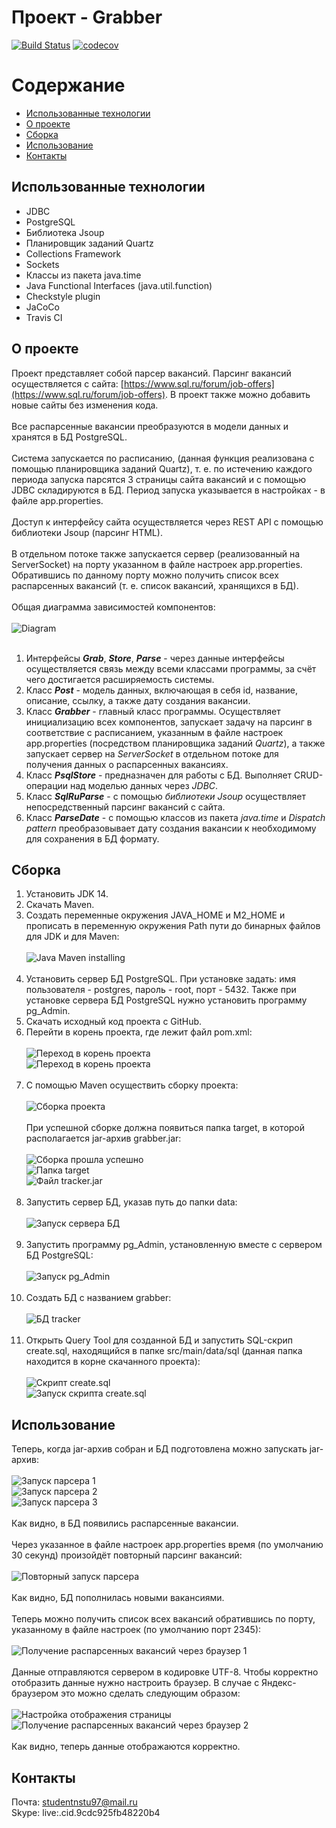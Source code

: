 # Проект - Grabber
[![Build Status](https://travis-ci.org/DmitriyYugai/job4j_grabber.svg?branch=master)](https://travis-ci.org/DmitriyYugai/job4j_grabber)
[![codecov](https://codecov.io/gh/DmitriyYugai/job4j_grabber/branch/master/graph/badge.svg)](https://codecov.io/gh/DmitriyYugai/job4j_grabber)

# Содержание
* [Использованные технологии](#Использованные-технологии)
* [О проекте](#О-проекте)
* [Сборка](#Сборка)
* [Использование](#Использование)
* [Контакты](#Контакты)
## Использованные технологии
* JDBC
* PostgreSQL
* Библиотека Jsoup
* Планировщик заданий Quartz
* Collections Framework
* Sockets
* Классы из пакета java.time
* Java Functional Interfaces (java.util.function)
* Checkstyle plugin
* JaCoCo
* Travis CI
## О проекте
Проект представляет собой парсер вакансий. Парсинг вакансий осуществляется с сайта: 
[https://www.sql.ru/forum/job-offers](https://www.sql.ru/forum/job-offers). 
В проект также можно добавить новые сайты без изменения кода.<br><br>
Все распарсенные вакансии преобразуются в модели данных и хранятся в БД PostgreSQL.<br><br>
Система запускается по расписанию, (данная функция реализована с помощью планировщика заданий Quartz), 
т. е. по истечению каждого периода запуска парсятся 3 страницы сайта вакансий и с помощью JDBC складируются в БД. 
Период запуска указывается в настройках - в файле app.properties.<br><br>
Доступ к интерфейсу сайта осуществляется через REST API с помощью библиотеки Jsoup (парсинг HTML).<br><br>
В отдельном потоке также запускается сервер (реализованный на ServerSocket) 
на порту указанном в файле настроек app.properties. Обратившись по данному порту можно получить список всех распарсенных вакансий 
(т. е. список вакансий, хранящихся в БД).<br><br>
Общая диаграмма зависимостей компонентов:<br><br>
![Diagram](img/about/dep.PNG)<br><br>
1. Интерфейсы __*Grab*__, __*Store*__, __*Parse*__ - через данные интерфейсы осуществляется связь между всеми классами программы, 
за счёт чего достигается расширяемость системы.
2. Класс __*Post*__ - модель данных, включающая в себя id, название, описание, ссылку, а также дату создания вакансии.
3. Класс __*Grabber*__ - главный класс программы. Осуществляет инициализацию всех компонентов, запускает задачу на парсинг 
в соответствие с расписанием, указанным в файле настроек app.properties (посредством планировщика заданий *Quartz*), а также 
запускает сервер на *ServerSocket* в отдельном потоке для получения данных о распарсенных вакансиях.
4. Класс __*PsqlStore*__ - предназначен для работы с БД. Выполняет CRUD-операции над моделью данных через *JDBC*.
5. Класс __*SqlRuParse*__ - с помощью *библиотеки Jsoup* осуществляет непосредственный парсинг вакансий с сайта.
6. Класс __*ParseDate*__ - с помощью классов из пакета *java.time* и *Dispatch pattern* преобразовывает дату создания вакансии 
к необходимому для сохранения в БД формату.
## Сборка
1. Установить JDK 14.
2. Скачать Maven.
3. Создать переменные окружения JAVA_HOME и M2_HOME и прописать в переменную окружения Path 
пути до бинарных файлов для JDK и для Maven:<br><br>
![Java Maven installing](img/build/java_maven.PNG)<br><br>
4. Установить сервер БД PostgreSQL. При установке задать: имя пользователя - postgres, 
пароль - root, порт - 5432. Также при установке сервера БД PostgreSQL нужно установить программу pg_Admin.
5. Скачать исходный код проекта с GitHub.
6. Перейти в корень проекта, где лежит файл pom.xml:<br><br>
![Переход в корень проекта](img/build/cd.PNG)<br>
![Переход в корень проекта](img/build/cd1.PNG)<br><br>
7. С помощью Maven осуществить сборку проекта:<br><br>
![Сборка проекта](img/build/package.PNG)<br><br>
При успешной сборке должна появиться папка target, в которой располагается jar-архив grabber.jar:<br><br>
![Сборка прошла успешно](img/build/package1.PNG)<br>
![Папка target](img/build/target.PNG)<br>
![Файл tracker.jar](img/build/target1.PNG)<br><br>
8. Запустить сервер БД, указав путь до папки data:<br><br>
![Запуск сервера БД](img/build/server_start.PNG)<br><br>
9. Запустить программу pg_Admin, установленную вместе с сервером БД PostgreSQL:<br><br>
![Запуск pg_Admin](img/build/pg_admin.PNG)<br><br>
10. Создать БД с названием grabber:<br><br>
![БД tracker](img/build/grabber_db.PNG)<br><br>
11. Открыть Query Tool для созданной БД и запустить SQL-скрип create.sql, 
находящийся в папке src/main/data/sql (данная папка находится в корне скачанного проекта):<br><br>
![Скрипт create.sql](img/build/script.PNG)<br>
![Запуск скрипта create.sql](img/build/pg_admin_script.PNG)<br>
## Использование
Теперь, когда jar-архив собран и БД подготовлена можно запускать jar-архив:<br><br>
![Запуск парсера 1](img/usage/start1.PNG)<br>
![Запуск парсера 2](img/usage/start2.PNG)<br>
![Запуск парсера 3](img/usage/start3.PNG)<br><br>
Как видно, в БД появились распарсенные вакансии.<br><br>
Через указанное в файле настроек app.properties время (по умолчанию 30 секунд) произойдёт повторный парсинг вакансий:<br><br>
![Повторный запуск парсера](img/usage/after_start.PNG)<br><br>
Как видно, БД пополнилась новыми вакансиями.<br><br>
Теперь можно получить список всех вакансий обратившись по порту, указанному в файле настроек (по умолчанию порт 2345):<br><br>
![Получение распарсенных вакансий через браузер 1](img/usage/web1.PNG)<br><br>
Данные отправляются сервером в кодировке UTF-8. Чтобы корректно отобразить данные нужно настроить браузер. 
В случае с Яндекс-браузером это можно сделать следующим образом:<br><br>
![Настройка отображения страницы](img/usage/web2.PNG)<br>
![Получение распарсенных вакансий через браузер 2](img/usage/web3.PNG)<br><br>
Как видно, теперь данные отображаются корректно.
## Контакты
Почта: studentnstu97@mail.ru<br>
Skype: live:.cid.9cdc925fb48220b4